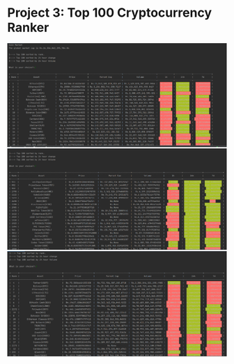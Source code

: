 # Project 3: Top 100 Cryptocurrency Ranker  
![Top 100 Ranker](https://github.com/CormacKrum/Python-And-CryptoCurrency/blob/master/Top%20100%20Cryptocurrency%20Ranker/ss2.png)
![Top 100 Ranker](https://github.com/CormacKrum/Python-And-CryptoCurrency/blob/master/Top%20100%20Cryptocurrency%20Ranker/ss3.png)
![Top 100 Ranker](https://github.com/CormacKrum/Python-And-CryptoCurrency/blob/master/Top%20100%20Cryptocurrency%20Ranker/ss4.png)

